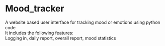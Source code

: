 # Mood_tracker
A website based user interface for tracking mood or emotions using python code
<br>
It includes the following features:
<br>
Logging in, daily report, overall report, mood statistics
